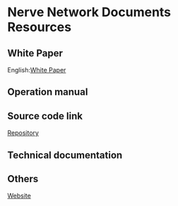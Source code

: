 # Nerve Network Documents Resources

## White Paper

English:[White Paper](http://nervefiles.oss-us-west-1.aliyuncs.com/wp/Nerve_WhitePaper_v1.00.pdf)


## Operation manual



## Source code link

[Repository](https://github.com/NerveNetwork/nerve)



## Technical documentation





## Others

[Website](http://nerve.network/)





